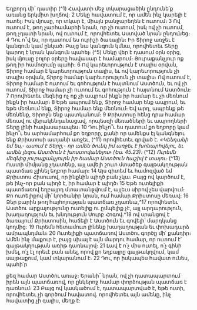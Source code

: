 
Եղբորդ մի՛ դատիր
(^1) Հավատի մեջ տկարացածին ընդունե՛ք առանց երկմիտ խղճով։ 2 Մեկը հավատում է, որ ամեն ինչ կարելի է ուտել։
Իսկ մյուսը, որ տկար է, միայն բանջարեղեն է ուտում։ 3 Ով ուտում է, թող չարհամարհի նրան, որ չի ուտում, իսկ ով չի
ուտում, թող չդատի նրան, ով ուտում է, որովհետեւ Աստված նրան ընդունեց։ 4 Դու ո՞վ ես, որ դատում ես ուրիշի
ծառային։ Իր Տիրոջ առջեւ է կանգուն կամ ընկած։ Բայց նա կանգուն կմնա, որովհետեւ Տերը կարող է նրան կանգուն
պահել։
(^5) Մեկը վեր է դասում օրն օրից, իսկ մյուսը բոլոր օրերը հավասար է համարում։ Յուրաքանչյուր ոք թող իր համոզումը
պահի։ 6 Ով կարեւորություն է տալիս օրվան, Տիրոջ համար է կարեւորություն տալիս, եւ ով կարեւորություն չի տալիս
օրվան, Տիրոջ համար կարեւորություն չի տալիս։ Ով ուտում է, Տիրոջ համար է ուտում եւ գոհություն է հայտնում
Աստծուն, եւ ով չի ուտում, Տիրոջ համար չի ուտում եւ գոհություն է հայտնում Աստծուն։ 7 Որովհետեւ մեզնից ոչ ոք չի
ապրում ինքն իր համար եւ չի մեռնում ինքն իր համար։ 8 Եթե ապրում ենք, Տիրոջ համար ենք ապրում, եւ եթե մեռնում
ենք, Տիրոջ համար ենք մեռնում։ Եվ արդ, ապրենք թե մեռնենք, Տիրոջն ենք պատկանում։ 9 Քրիստոսը հենց դրա համար
մեռավ ու վերակենդանացավ, որպեսզի մեռածների եւ ապրողների Տերը լինի հավասարապես։ 10 Դու ինչո՞ւ ես դատում
քո եղբորը կամ ինչո՞ւ ես արհամարհում քո եղբորը, քանի որ ամենքս էլ կանգնելու ենք Քրիստոսի ատյանի առջեւ,
(^11) որովհետեւ գրված է.
_«Կենդանի եմ ես,- ասում է Տերը,-
որ ամեն ծունկ իմ առջեւ է խոնարհվելու,
եւ ամեն լեզու Աստծուն է խոստովանելու» (Ես. 45.23)։_
(^12) _Ուրեմն մեզնից յուրաքանչյուրն իր համար Աստծուն հաշիվ է տալու։_
(^13) Ուստի միմյանց չդատենք, այլ ավելի շուտ մտածեք գայթակղության պատճառ չլինել եղբոր համար։ 14 Այս գիտեմ
եւ համոզված եմ Քրիստոս Հիսուսով, որ ինքնին պիղծ բան չկա։ Բայց ով կարծում է, թե ինչ-որ բան պիղծ է, իր համար է
պիղծ։ 15 Եթե ուտելիքի պատճառով եղբայրդ մտատանջվում է, այլեւս սիրով չես վարվում։ Քո ուտելիքով մի՛ կործանիր
նրան, ում համար Քրիստոսը մեռավ։ 16 Ձեր բարին թող հայհոյության պատճառ չդառնա,^17 որովհետեւ Աստծու
արքայությունը ուտելիք ու ըմպելիք չէ, այլ արդարություն, խաղաղություն եւ խնդություն Սուրբ Հոգով.^18 ով սրանցով է
ծառայում Քրիստոսին, հաճելի է Աստծուն եւ գովելի՝ մարդկանց կողմից։ 19 Ուրեմն հետամուտ լինենք խաղաղության եւ
փոխադարձ ամրապնդման։ 20 Ուտելիքի պատճառով Աստծու գործը մի՛ քանդիր։ Ամեն ինչ մաքուր է, բայց սխալ է այն
մարդու համար, որ ուտում է՝ գայթակղության առիթ դառնալով։ 21 Լավ է ո՛չ միս ուտել, ո՛չ գինի խմել, ո՛չ էլ որեւէ բան
անել, որով քո եղբայրը գայթակղվում, կամ սայթաքում, կամ տկարանում է։ 22 Դու, որ իսկապես հավատ ունես, պահի՛ր


քեզ համար Աստծու առաջ։ Երանի՜ նրան, ով չի դատապարտում իրեն այն պատճառով, որ ընկերոջ համար փորձության
պատճառ է դառնում։ 23 Բայց ով կասկածում է, դատապարտված է, եթե ուտի, որովհետեւ չի գործում հավատով.
որովհետեւ այն ամենը, ինչ հավատից չի գալիս, մեղք է։
